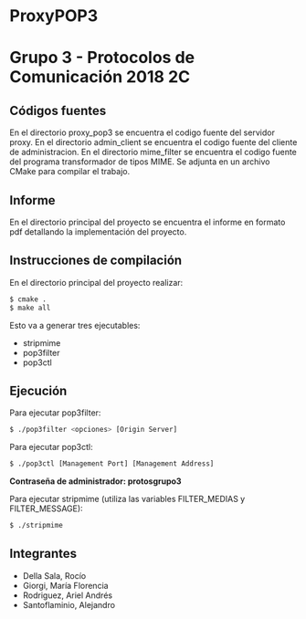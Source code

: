 # ProxyPOP3
# Grupo 3 - Protocolos de Comunicación 2018 2C

## Códigos fuentes
En el directorio proxy_pop3 se encuentra el codigo fuente del servidor proxy. En el directorio admin_client se encuentra el codigo fuente del cliente de administracion. En el directorio mime_filter se encuentra el codigo fuente del programa transformador de tipos MIME. Se adjunta en un archivo CMake para compilar el trabajo.

## Informe
En el directorio principal del proyecto se encuentra el informe en formato pdf detallando la implementación del proyecto. 

## Instrucciones de compilación
En el directorio principal del proyecto realizar:
```sh
$ cmake .
$ make all
```
Esto va a generar tres ejecutables:
  - stripmime
  - pop3filter
  - pop3ctl

## Ejecución
Para ejecutar pop3filter:
```sh
$ ./pop3filter <opciones> [Origin Server]
```

Para ejecutar pop3ctl:
```sh
$ ./pop3ctl [Management Port] [Management Address]
```
**Contraseña de administrador: protosgrupo3**

Para ejecutar stripmime (utiliza las variables FILTER_MEDIAS y FILTER_MESSAGE):
```sh
$ ./stripmime
```
## Integrantes
- Della Sala, Rocío
- Giorgi, María Florencia
- Rodriguez, Ariel Andrés
- Santoflaminio, Alejandro
